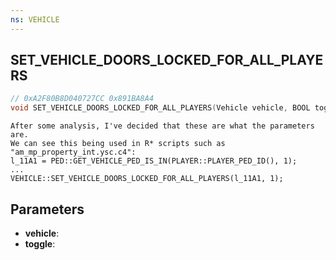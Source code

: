 ```yaml
---
ns: VEHICLE
---
```

## SET_VEHICLE_DOORS_LOCKED_FOR_ALL_PLAYERS

```c
// 0xA2F80B8D040727CC 0x891BA8A4
void SET_VEHICLE_DOORS_LOCKED_FOR_ALL_PLAYERS(Vehicle vehicle, BOOL toggle);
```

```
After some analysis, I've decided that these are what the parameters are.  
We can see this being used in R* scripts such as "am_mp_property_int.ysc.c4":  
l_11A1 = PED::GET_VEHICLE_PED_IS_IN(PLAYER::PLAYER_PED_ID(), 1);  
...  
VEHICLE::SET_VEHICLE_DOORS_LOCKED_FOR_ALL_PLAYERS(l_11A1, 1);  
```

## Parameters
* **vehicle**: 
* **toggle**: 


